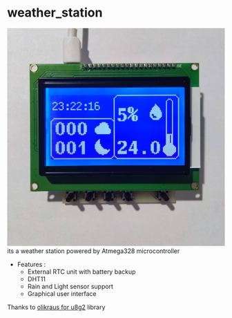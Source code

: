 # weather_station
![](https://github.com/Mehti-nek/weather_station/blob/main/image/IMG_20220219_232256.jpg)
its a weather station powered by Atmega328 microcontroller

 * Features :
   * External RTC unit with battery backup
   * DHT11
   * Rain and Light sensor support
   * Graphical user interface
   
 Thanks to [olikraus for u8g2](https://github.com/olikraus/u8g2/wiki) library
  
